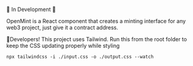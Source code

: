 🚧 In Development 🚧

OpenMint is a React component that creates a minting interface for any web3 project, just give it a contract address.

🚨Developers!
This project uses Tailwind. Run this from the root folder to keep the CSS updating properly while styling

```npx tailwindcss -i ./input.css -o ./output.css --watch```
